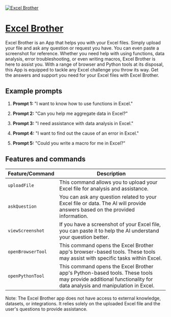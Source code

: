 [![Excel Brother](https://files.oaiusercontent.com/file-PxxelVCbHcunnEz1PdQedK0c?se=2123-10-16T01%3A10%3A54Z&sp=r&sv=2021-08-06&sr=b&rscc=max-age%3D31536000%2C%20immutable&rscd=attachment%3B%20filename%3Deeecb755-4715-47f7-9d9c-eb3279255a57.png&sig=kKQJb4ajrqYP8qXOOja3Q4gvEPTWdO3WFPwr66qUFgA%3D)](https://chat.openai.com/g/g-3QDfmGlY8-excel-brother)

# [Excel Brother](https://chat.openai.com/g/g-3QDfmGlY8-excel-brother)

Excel Brother is an App that helps you with your Excel files. Simply upload your file and ask any question or request you have. You can even paste a screenshot for reference. Whether you need help with using functions, data analysis, error troubleshooting, or even writing macros, Excel Brother is here to assist you. With a range of browser and Python tools at its disposal, this App is equipped to tackle any Excel challenge you throw its way. Get the answers and support you need for your Excel files with Excel Brother.

## Example prompts

1. **Prompt 1:** "I want to know how to use functions in Excel."

2. **Prompt 2:** "Can you help me aggregate data in Excel?"

3. **Prompt 3:** "I need assistance with data analysis in Excel."

4. **Prompt 4:** "I want to find out the cause of an error in Excel."

5. **Prompt 5:** "Could you write a macro for me in Excel?"

## Features and commands

| Feature/Command | Description |
| --- | --- |
| `uploadFile` | This command allows you to upload your Excel file for analysis and assistance. |
| `askQuestion` | You can ask any question related to your Excel file or data. The AI will provide answers based on the provided information. |
| `viewScreenshot` | If you have a screenshot of your Excel file, you can paste it to help the AI understand your question better. |
| `openBrowserTool` | This command opens the Excel Brother app's browser-based tools. These tools may assist with specific tasks within Excel. |
| `openPythonTool` | This command opens the Excel Brother app's Python-based tools. These tools may provide additional functionality for data analysis and manipulation in Excel. |

Note: The Excel Brother app does not have access to external knowledge, datasets, or integrations. It relies solely on the uploaded Excel file and the user's questions to provide assistance.